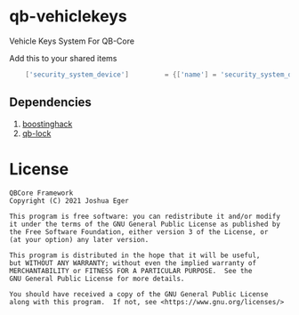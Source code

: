# qb-vehiclekeys

Vehicle Keys System For QB-Core

Add this to your shared items
```lua
    ['security_system_device']         = {['name'] = 'security_system_device',        ['label'] = 'Security System Hacking Device', ['weight'] = 100,    ['type'] = 'item',        ['image'] = 'security_system_device.png',['unique'] = true,        ['useable'] = true,        ['shouldClose'] = true,       ['combinable'] = nil,   ['description'] = 'This device look sus', ["created"] = nil,    ["decay"] = 0},

```
## Dependencies

1. [boostinghack](https://github.com/Lionh34rt/boostinghack)
2. [qb-lock](https://github.com/Nathan-FiveM/qb-lock)

# License

    QBCore Framework
    Copyright (C) 2021 Joshua Eger

    This program is free software: you can redistribute it and/or modify
    it under the terms of the GNU General Public License as published by
    the Free Software Foundation, either version 3 of the License, or
    (at your option) any later version.

    This program is distributed in the hope that it will be useful,
    but WITHOUT ANY WARRANTY; without even the implied warranty of
    MERCHANTABILITY or FITNESS FOR A PARTICULAR PURPOSE.  See the
    GNU General Public License for more details.

    You should have received a copy of the GNU General Public License
    along with this program.  If not, see <https://www.gnu.org/licenses/>
